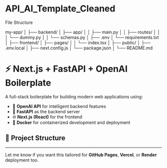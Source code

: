# API_AI_Template_Cleaned
File Structure

my-app/
│
├── backend/
│   ├── app/
│   │   ├── main.py
│   │   ├── routes/
│   │   │   └── dummy.py
│   │   └── schemas.py
│   ├── .env
│   └── requirements.txt
│
├── frontend/
│   ├── pages/
│   │   └── index.tsx
│   ├── public/
│   ├── .env.local
│   ├── next.config.js
│   └── package.json
│
└── README.md

# ⚡ Next.js + FastAPI + OpenAI Boilerplate

A full-stack boilerplate for building modern web applications using:

- 🧠 **OpenAI API** for intelligent backend features
- 🚀 **FastAPI** as the backend server
- 🌐 **Next.js (React)** for the frontend
- 🐳 **Docker** for containerized development and deployment

## 📁 Project Structure



---

Let me know if you want this tailored for **GitHub Pages**, **Vercel**, or **Render** deployment too.

